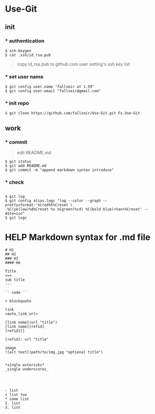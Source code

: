 Use-Git
=======
init
-------
### * authentication 

```
$ ssh-keygen
$ cat .ssh/id_rsa.pub
```

> copy id_rsa.pub to github.com user setting's ssh key list

### * set user name

```
$ git config user.name "fallseir at 1.59"
$ git config user.email "fallseir@gmail.com"
```

### * init repo
```
$ git clone https://github.com/fallseir/Use-Git.git Fs.Use-Git
```

work
------
### * commit
> edit README.md

```
$ git status 
$ git add README.md
$ git commit -m "append markdown syntax introduce"
```
### * check

```

$ git log
$ git config alias.logc "log --color --graph --pretty=format:'%Cred%h%Creset \
-%C(yellow)%d%Creset %s %Cgreen(%cd) %C(bold blue)<%an>%Creset' --date=iso" 
$ git logc

```




HELP Markdown syntax for .md file
====

``` 
# H1
## H2
### H3
#### H6

Title
===
sub title
---

`` code ``

> blockquote

link
<auto_link_url>

[link name](url "title")
[link name][refid]
[refid][]

[refid]: url "title"

image
![alt text](path/to/img.jpg "optional title")


*single asterisks*
_single underscores_




- list
+ list too
* same list
1. list
3. list

```

